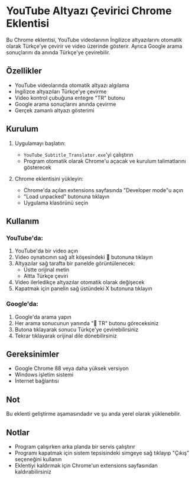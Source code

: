 # YouTube Altyazı Çevirici Chrome Eklentisi

Bu Chrome eklentisi, YouTube videolarının İngilizce altyazılarını otomatik olarak Türkçe'ye çevirir ve video üzerinde gösterir. Ayrıca Google arama sonuçlarını da anında Türkçe'ye çevirebilir.

## Özellikler

- YouTube videolarında otomatik altyazı algılama
- İngilizce altyazıları Türkçe'ye çevirme
- Video kontrol çubuğuna entegre "TR" butonu
- Google arama sonuçlarını anında çevirme
- Gerçek zamanlı altyazı gösterimi

## Kurulum

1. Uygulamayı başlatın:
   - `YouTube_Subtitle_Translator.exe`'yi çalıştırın
   - Program otomatik olarak Chrome'u açacak ve kurulum talimatlarını gösterecek

2. Chrome eklentisini yükleyin:
   - Chrome'da açılan extensions sayfasında "Developer mode"u açın
   - "Load unpacked" butonuna tıklayın
   - Uygulama klasörünü seçin

## Kullanım

### YouTube'da:
1. YouTube'da bir video açın
2. Video oynatıcının sağ alt köşesindeki 📝 butonuna tıklayın
3. Altyazılar sağ tarafta bir panelde görüntülenecek:
   - Üstte orijinal metin
   - Altta Türkçe çeviri
4. Video ilerledikçe altyazılar otomatik olarak değişecek
5. Kapatmak için panelin sağ üstündeki X butonuna tıklayın

### Google'da:
1. Google'da arama yapın
2. Her arama sonucunun yanında "🔄 TR" butonu göreceksiniz
3. Butona tıklayarak sonucu Türkçe'ye çevirebilirsiniz
4. Tekrar tıklayarak orijinal dile dönebilirsiniz

## Gereksinimler

- Google Chrome 88 veya daha yüksek versiyon
- Windows işletim sistemi
- İnternet bağlantısı

## Not

Bu eklenti geliştirme aşamasındadır ve şu anda yerel olarak yüklenebilir.

## Notlar

- Program çalışırken arka planda bir servis çalıştırır
- Programı kapatmak için sistem tepsisindeki simgeye sağ tıklayıp "Çıkış" seçeneğini kullanın
- Eklentiyi kaldırmak için Chrome'un extensions sayfasından kaldırabilirsiniz
